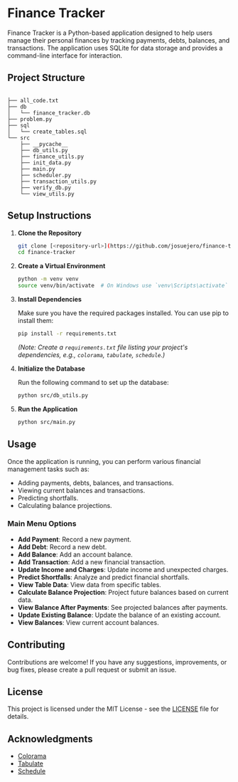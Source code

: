 # Finance Tracker

Finance Tracker is a Python-based application designed to help users manage their personal finances by tracking payments, debts, balances, and transactions. The application uses SQLite for data storage and provides a command-line interface for interaction.

## Project Structure

```

├── all_code.txt
├── db
│   └── finance_tracker.db
├── problem.py
├── sql
│   └── create_tables.sql
└── src
    ├── __pycache__
    ├── db_utils.py
    ├── finance_utils.py
    ├── init_data.py
    ├── main.py
    ├── scheduler.py
    ├── transaction_utils.py
    ├── verify_db.py
    └── view_utils.py
```

## Setup Instructions

1. **Clone the Repository**

   ```bash
   git clone [<repository-url>](https://github.com/josuejero/finance-tracker)
   cd finance-tracker
   ```

2. **Create a Virtual Environment**

   ```bash
   python -m venv venv
   source venv/bin/activate  # On Windows use `venv\Scripts\activate`
   ```

3. **Install Dependencies**

   Make sure you have the required packages installed. You can use pip to install them:

   ```bash
   pip install -r requirements.txt
   ```

   *(Note: Create a `requirements.txt` file listing your project's dependencies, e.g., `colorama`, `tabulate`, `schedule`.)*

4. **Initialize the Database**

   Run the following command to set up the database:

   ```bash
   python src/db_utils.py
   ```

5. **Run the Application**

   ```bash
   python src/main.py
   ```

## Usage

Once the application is running, you can perform various financial management tasks such as:

- Adding payments, debts, balances, and transactions.
- Viewing current balances and transactions.
- Predicting shortfalls.
- Calculating balance projections.

### Main Menu Options

- **Add Payment**: Record a new payment.
- **Add Debt**: Record a new debt.
- **Add Balance**: Add an account balance.
- **Add Transaction**: Add a new financial transaction.
- **Update Income and Charges**: Update income and unexpected charges.
- **Predict Shortfalls**: Analyze and predict financial shortfalls.
- **View Table Data**: View data from specific tables.
- **Calculate Balance Projection**: Project future balances based on current data.
- **View Balance After Payments**: See projected balances after payments.
- **Update Existing Balance**: Update the balance of an existing account.
- **View Balances**: View current account balances.

## Contributing

Contributions are welcome! If you have any suggestions, improvements, or bug fixes, please create a pull request or submit an issue.

## License

This project is licensed under the MIT License - see the [LICENSE](LICENSE) file for details.

## Acknowledgments

- [Colorama](https://pypi.org/project/colorama/)
- [Tabulate](https://pypi.org/project/tabulate/)
- [Schedule](https://pypi.org/project/schedule/)
